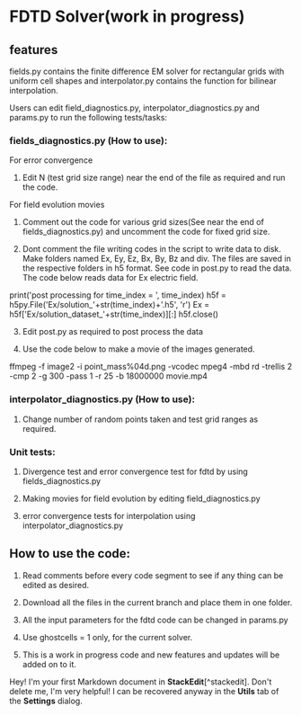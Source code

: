 # FDTD Solver(work in progress)

## features

fields.py contains the finite difference EM solver for rectangular grids with uniform cell shapes and interpolator.py contains the function for bilinear interpolation. 

Users can edit field_diagnostics.py, interpolator_diagnostics.py and params.py to run the following tests/tasks:

### fields_diagnostics.py (How to use):

For error convergence

1. Edit N (test grid size range) near the end of the file as required and run the code.

For field evolution movies

1. Comment out the code for various grid sizes(See near the end of fields_diagnostics.py) and uncomment the code for fixed grid size.

2. Dont comment the file writing codes in the script to write data to disk. Make folders named Ex, Ey, Ez, Bx, By, Bz and div. The files are saved in the respective folders in h5 format. See code in post.py to read the data. The code below reads data for Ex electric field. 

print('post processing for time_index = ', time_index)
h5f = h5py.File('Ex/solution_'+str(time_index)+'.h5', 'r')
Ex = h5f['Ex/solution_dataset_'+str(time_index)][:]
h5f.close()

3. Edit post.py as required to post process the data 

4. Use the code below to make a movie of the images generated. 

ffmpeg -f image2 -i point_mass%04d.png -vcodec mpeg4 -mbd rd -trellis 2 -cmp 2 -g 300 -pass 1 -r 25 -b 18000000 movie.mp4


### interpolator_diagnostics.py (How to use):

1. Change number of random points taken and test grid ranges as required. 

### Unit tests:

1. Divergence test and error convergence test for fdtd by using fields_diagnostics.py

2. Making movies for field evolution by editing field_diagnostics.py

3. error convergence tests for interpolation using interpolator_diagnostics.py

## How to use the code:

1. Read comments before every code segment to see if any thing can be edited as desired.

2. Download all the files in the current branch and place them in one folder.

3. All the input parameters for the fdtd code can be changed in params.py

4. Use ghostcells = 1 only, for the current solver.

5. This is a work in progress code and new features and updates will be added on to it.


Hey! I'm your first Markdown document in **StackEdit**[^stackedit]. Don't delete me, I'm very helpful! I can be recovered anyway in the **Utils** tab of the <i class="icon-cog"></i> **Settings** dialog.
